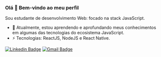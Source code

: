 

### Olá 👋 Bem-vindo ao meu perfil 


Sou estudante de desenvolvimento Web: focado na stack JavaScript.

- 🔭 Atualmente, estou aprendendo e aprofundando meus conhecimentos em algumas das tecnologias do ecosistema JavaScript.
- ⚡ Tecnologias: ReactJS, NodeJS e React Native.

[![Linkedin Badge](https://img.shields.io/badge/-LinkedIn-blue?style=flat-square&logo=Linkedin&logoColor=white&link=https://www.linkedin.com/in/adelar-de-mello-1948a1168/)](https://www.linkedin.com/in/adelar-de-mello-1948a1168/)
[![Gmail Badge](https://img.shields.io/badge/-Gmail-c14438?style=flat-square&logo=Gmail&logoColor=white&link=mailto:adelarmello8@gmail.com)](mailto:adelarmello8@gmail.com)


 
